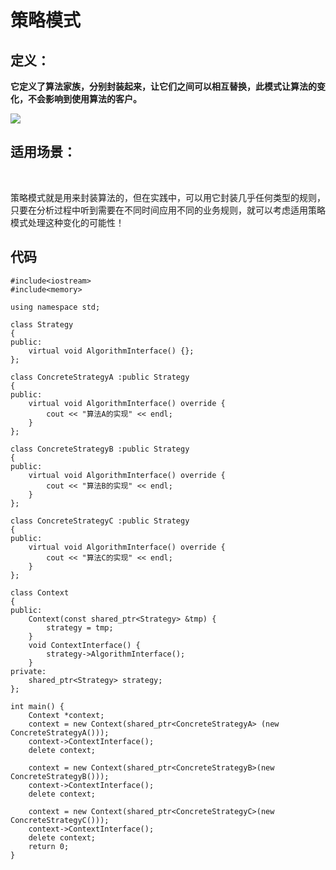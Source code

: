 # 策略模式

## 定义：

​	**它定义了算法家族，分别封装起来，让它们之间可以相互替换，此模式让算法的变化，不会影响到使用算法的客户。**

![](F:\GithubOpenSource\Records\设计模式\image\策略模式.png)



## 适用场景：

​	

​	策略模式就是用来封装算法的，但在实践中，可以用它封装几乎任何类型的规则，只要在分析过程中听到需要在不同时间应用不同的业务规则，就可以考虑适用策略模式处理这种变化的可能性！



## 代码

```
#include<iostream>
#include<memory>

using namespace std;

class Strategy
{
public:
	virtual void AlgorithmInterface() {};
};

class ConcreteStrategyA :public Strategy
{
public:
	virtual void AlgorithmInterface() override {
		cout << "算法A的实现" << endl;
	}
};

class ConcreteStrategyB :public Strategy
{
public:
	virtual void AlgorithmInterface() override {
		cout << "算法B的实现" << endl;
	}
};

class ConcreteStrategyC :public Strategy
{
public:
	virtual void AlgorithmInterface() override {
		cout << "算法C的实现" << endl;
	}
};

class Context
{
public:
	Context(const shared_ptr<Strategy> &tmp) {
		strategy = tmp;
	}
	void ContextInterface() {
		strategy->AlgorithmInterface();
	}
private:
	shared_ptr<Strategy> strategy;
};

int main() {
	Context *context;
	context = new Context(shared_ptr<ConcreteStrategyA> (new ConcreteStrategyA()));
	context->ContextInterface();
	delete context;

	context = new Context(shared_ptr<ConcreteStrategyB>(new ConcreteStrategyB()));
	context->ContextInterface();
	delete context;

	context = new Context(shared_ptr<ConcreteStrategyC>(new ConcreteStrategyC()));
	context->ContextInterface();
	delete context;
	return 0;
}

```

